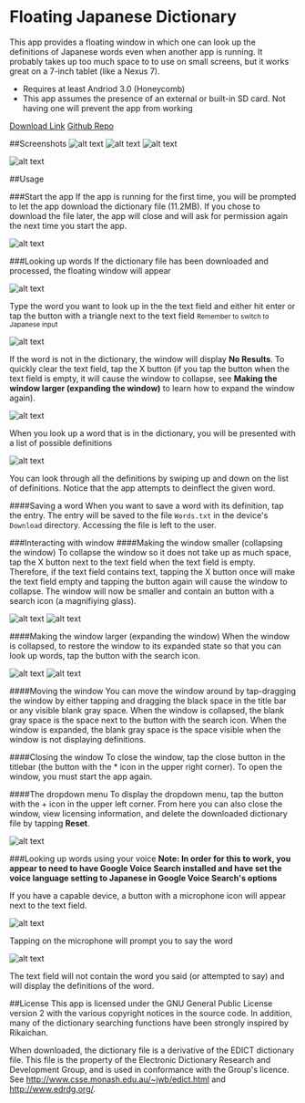 # Floating Japanese Dictionary

This app provides a floating window in which one can look up the definitions of Japanese words even when another app is running. It probably takes up too much space to to use on small screens, but it works great on a 7-inch tablet (like a Nexus 7).

* Requires at least Andriod 3.0 (Honeycomb)
* This app assumes the presence of an external or built-in SD card. Not having one will prevent the app from working

[Download Link](https://dl.dropboxusercontent.com/u/263833/FloatingJapaneseDictionary.apk)
[Github Repo](https://github.com/ispedals/FloatingJapaneseDictionary)


##Screenshots
![alt text](https://dl.dropboxusercontent.com/u/263833/FloatingDocs/collapsed.manga.png "collapsed.manga") ![alt text](https://dl.dropboxusercontent.com/u/263833/FloatingDocs/expanded.manga.png "expanded.manga") ![alt text](https://dl.dropboxusercontent.com/u/263833/FloatingDocs/definition.manga.png "definition.manga") 

![alt text](https://dl.dropboxusercontent.com/u/263833/FloatingDocs/video.png "video")

##Usage

###Start the app
If the app is running for the first time, you will be prompted to let the app download the dictionary file (11.2MB). If you chose to download the file later, the app will close and will ask for permission again the next time you start the app.

![alt text](https://dl.dropboxusercontent.com/u/263833/FloatingDocs/download.dialog.png "download.dialog")

###Looking up words
If the dictionary file has been downloaded and processed, the floating window will appear

![alt text](https://dl.dropboxusercontent.com/u/263833/FloatingDocs/expanded.empty.keyboard.png "expanded.empty.keyboard")

Type the word you want to look up in the the text field and either hit enter or tap the button with a triangle next to the text field
<small>Remember to switch to Japanese input</small>

![alt text](https://dl.dropboxusercontent.com/u/263833/FloatingDocs/expanded.filled.png "expanded.filled")

If the word is not in the dictionary, the window will display **No Results**. To quickly clear the text field, tap the X button (if you tap the button when the text field is empty, it will cause the window to collapse, see **Making the window larger (expanding the window)** to learn how to expand the window again).

![alt text](https://dl.dropboxusercontent.com/u/263833/FloatingDocs/no.results.launcher.png "no.results.launcher")

When you look up a word that is in the dictionary, you will be presented with a list of possible definitions

![alt text](https://dl.dropboxusercontent.com/u/263833/FloatingDocs/inflected.png "inflected")

You can look through all the definitions by swiping up and down on the list of definitions. Notice that the app attempts to deinflect the given word.

####Saving a word
When you want to save a word with its definition, tap the entry. The entry will be saved to the file `Words.txt` in the device's `Download` directory. Accessing the file is left to the user.

###Interacting with window
####Making the window smaller (collapsing the window)
To collapse the window so it does not take up as much space, tap the X button next to the text field  when the text field is empty. Therefore, if the text field contains text, tapping the X button once will make the text field empty and tapping the button again will cause the window to collapse. The window will now be smaller and contain an button with a search icon (a magnifiying glass).

![alt text](https://dl.dropboxusercontent.com/u/263833/FloatingDocs/expanded.empty.png "expanded.empty") ![alt text](https://dl.dropboxusercontent.com/u/263833/FloatingDocs/collapsed.png "collapsed")

####Making the window larger (expanding the window)
When the window is collapsed, to restore the window to its expanded state so that you can look up words, tap the button with the search icon.

![alt text](https://dl.dropboxusercontent.com/u/263833/FloatingDocs/collapsed.png "collapsed") ![alt text](https://dl.dropboxusercontent.com/u/263833/FloatingDocs/expanded.empty.png "expanded.empty")

####Moving the window
You can move the window around by tap-dragging the window by either tapping and dragging the black space in the title bar or any visible blank gray space. When the window is collapsed, the blank gray space is the space next to the button with the search icon. When the window is expanded, the blank gray space is the space visible when the window is not displaying definitions.

####Closing the window
To close the window, tap the close button in the titlebar (the button with the * icon in the upper right corner). To open the window, you must start the app again.

####The dropdown menu
To display the dropdown menu, tap the button with the + icon in the upper left corner. From here you can also close the window, view licensing information, and delete the downloaded dictionary file by tapping **Reset**.

![alt text](https://dl.dropboxusercontent.com/u/263833/FloatingDocs/dropdown.png "dropdown")


###Looking up words using your voice
**Note: In order for this to work, you appear to need to have Google Voice Search installed and have set the voice language setting to Japanese in Google Voice Search's options**

If you have a capable device, a button with a microphone icon will appear next to the text field.

![alt text](https://dl.dropboxusercontent.com/u/263833/FloatingDocs/microphone.png "microphone")


Tapping on the microphone will prompt you to say the word

![alt text](https://dl.dropboxusercontent.com/u/263833/FloatingDocs/prompt.png "prompt")

The text field will not contain the word you said (or attempted to say) and will display the definitions of the word.

##License
This app is licensed under the GNU General Public License version 2 with the various copyright notices in the source code. In addition, many of the dictionary searching functions have been strongly inspired by Rikaichan.

When downloaded, the dictionary file is a derivative of the EDICT dictionary file. This file is the property of the Electronic Dictionary Research and Development Group, and is used in conformance with the Group's licence. See http://www.csse.monash.edu.au/~jwb/edict.html and http://www.edrdg.org/.
